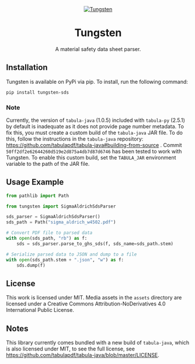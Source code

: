 <div align="center">
    <a align="center" href="https://pypi.org/project/tungsten-sds/">
        <img src="https://raw.githubusercontent.com/Den4200/tungsten/main/assets/tungsten-wide-dark-bg-pad.png" align="center" alt="Tungsten" />
    </a>
    <h1 align="center">Tungsten</h1>
    <p align="center">A material safety data sheet parser.</p>
</div>

## Installation

Tungsten is available on PyPi via pip. To install, run the following command:

```sh
pip install tungsten-sds
```

### Note

Currently, the version of `tabula-java` (1.0.5) included with `tabula-py` (2.5.1) by default is
inadequate as it does not provide page number metadata. To fix this, you must create a custom build
of the `tabula-java` JAR file. To do this, follow the instructions in the `tabula-java` repository:
https://github.com/tabulapdf/tabula-java#building-from-source .
Commit `50ff2df2e62644260d519e2d875a4db7d87d6746` has been tested to work with Tungsten. To enable
this custom build, set the `TABULA_JAR` environment variable to the path of the JAR file.

## Usage Example

```python
from pathlib import Path

from tungsten import SigmaAldrichSdsParser

sds_parser = SigmaAldrichSdsParser()
sds_path = Path("sigma_aldrich_w4502.pdf")

# Convert PDF file to parsed data
with open(sds_path, "rb") as f:
    sds = sds_parser.parse_to_ghs_sds(f, sds_name=sds_path.stem)

# Serialize parsed data to JSON and dump to a file
with open(sds_path.stem + ".json", "w") as f:
    sds.dump(f)
```

## License

This work is licensed under MIT. Media assets in the `assets` directory are licensed under a
Creative Commons Attribution-NoDerivatives 4.0 International Public License.

## Notes

This library currently comes bundled with a new build of `tabula-java`, which is also licensed
under MIT, to see the full license, see https://github.com/tabulapdf/tabula-java/blob/master/LICENSE.
